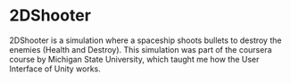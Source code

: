 # 2DShooter
2DShooter is a simulation where a spaceship shoots bullets to destroy the enemies (Health and Destroy). This simulation was part of the coursera course by Michigan State University, which taught me how the User Interface of Unity works.
